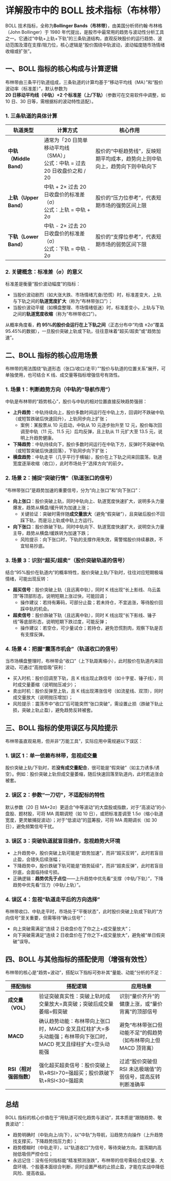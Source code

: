 # 详解股市中的 BOLL 技术指标（布林带）

BOLL 技术指标，全称为**Bollinger Bands（布林带）**，由美国分析师约翰·布林格（John Bollinger）于 1980 年代提出，是股市中最常用的趋势与波动性分析工具之一。它通过“中轨+上轨+下轨”的三条轨道结构，直观反映股价的运行趋势、波动范围及潜在支撑/阻力位，核心逻辑是“股价围绕中轨波动，波动幅度随市场情绪收缩或扩张”。

## 一、BOLL 指标的核心构成与计算逻辑

布林带由三条平行轨道组成，三条轨道的计算均基于“移动平均线（MA）”和“股价波动率（标准差）”，默认参数为**20 日移动平均线（中轨）+2 个标准差（上/下轨）**（参数可在交易软件中调整，如 10 日、30 日等，需根据标的波动特性适配）。

### 1. 三条轨道的具体计算

| 轨道类型                | 计算方式                                                                       | 核心作用                                                                     |
| ----------------------- | ------------------------------------------------------------------------------ | ---------------------------------------------------------------------------- |
| **中轨（Middle Band）** | 通常为「20 日简单移动平均线（SMA）」<br>公式：中轨 = 过去 20 日收盘价之和 / 20 | 股价的“中枢趋势线”，反映短期平均成本，趋势向上则中轨向上，趋势向下则中轨向下 |
| **上轨（Upper Band）**  | 中轨 + 2× 过去 20 日收盘价的标准差（σ）<br>公式：上轨 = 中轨 + 2σ              | 股价的“压力位参考”，代表短期市场的强势区间上限                               |
| **下轨（Lower Band）**  | 中轨 - 2× 过去 20 日收盘价的标准差（σ）<br>公式：下轨 = 中轨 - 2σ              | 股价的“支撑位参考”，代表短期市场的弱势区间下限                               |

### 2. 关键概念：标准差（σ）的意义

标准差是衡量“股价波动幅度”的指标：

- 当股价波动剧烈（如大涨大跌、市场情绪亢奋/恐慌）时，标准差变大，上轨与下轨之间的**轨道宽度扩大**（称为“布林带张口”）；
- 当股价波动平缓（如横盘整理、市场情绪低迷）时，标准差变小，上轨与下轨之间的**轨道宽度收缩**（称为“布林带收口”）。

从概率角度看，**约 95%的股价会运行在上下轨之间**（正态分布中“均值 ±2σ”覆盖 95.45%的数据），一旦股价突破上轨或下轨，往往意味着“超买/超卖”或“趋势加速”。

## 二、BOLL 指标的核心应用场景

布林带的用法围绕“轨道形态（张口/收口/走平）”“股价与轨道的位置关系”展开，可单独使用，也可结合 K 线、成交量等指标增强信号有效性。

### 1. 场景 1：判断趋势方向（中轨的“导航作用”）

中轨是布林带的“趋势核心”，股价与中轨的相对位置直接反映趋势强弱：

- **上升趋势**：中轨持续向上，股价多数时间运行在中轨上方，回调时不跌破中轨（或短暂跌破后快速回升），上轨同步向上扩张；
  - 案例：某股票从 10 元启动，中轨从 10 元逐步抬升至 12 元，股价每次回调至中轨（11 元、11.5 元）后均反弹，且上轨从 11 元扩大至 13.5 元，说明上升趋势健康。
- **下降趋势**：中轨持续向下，股价多数时间运行在中轨下方，反弹时不突破中轨（或短暂突破后快速回落），下轨同步向下扩张；
- **横盘趋势**：中轨走平（几乎平行于横轴），股价在上下轨之间来回震荡，轨道宽度逐渐收缩（收口），此时市场处于“选择方向”的前夕。

### 2. 场景 2：捕捉“突破行情”（轨道张口的信号）

“布林带张口”是趋势加速的重要信号，分为“向上张口”和“向下张口”：

- **向上张口**：股价突破上轨，同时中轨向上、轨道宽度快速扩大，说明多头力量爆发，趋势从横盘/缓升转为加速上涨；
  - 关键验证：突破时需伴随**成交量放大**（避免“假突破”），且突破后股价不回踩下轨，而是沿上轨或中轨上方运行。
- **向下张口**：股价跌破下轨，同时中轨向下、轨道宽度快速扩大，说明空头力量主导，趋势从横盘/缓跌转为加速下跌；
  - 风险提示：向下张口时，下轨的支撑作用失效，需警惕股价持续暴跌，不宜轻易抄底。

### 3. 场景 3：识别“超买/超卖”（股价突破轨道的信号）

结合“95%股价在轨道内”的概率特性，股价突破上轨/下轨时，往往对应短期极端情绪，可能出现反转：

- **超买信号**：股价突破上轨（且远离中轨），同时 K 线出现“长上影线、乌云盖顶”等顶部形态，说明短期上涨过快，可能回调；
  - 操作建议：若持有筹码，可部分止盈；若未持仓，不宜追涨，等待股价回踩中轨的机会。
- **超卖信号**：股价跌破下轨（且远离中轨），同时 K 线出现“长下影线、锤子线”等底部形态，说明短期下跌过度，可能反弹；
  - 操作建议：若空仓，可少量试仓；若持仓，避免恐慌割肉，观察下轨是否有支撑反弹。

### 4. 场景 4：把握“震荡市机会”（轨道收口的信号）

当市场横盘整理时，布林带会“收口”（上下轨距离缩小），此时股价在轨道内来回波动，可通过“高抛低吸”获利：

- 买入时机：股价回调至下轨，且 K 线出现止跌信号（如十字星、锤子线），同时成交量萎缩（说明抛压减少）；
- 卖出时机：股价反弹至上轨，且 K 线出现滞涨信号（如流星线、双顶），同时成交量放大（说明抛压增加）；
- 风险提示：震荡市中“收口”后可能突然“张口突破”，需设置止损（跌破下轨止损，突破上轨止盈），避免趋势反转被套。

## 三、BOLL 指标的使用误区与风险提示

布林带虽直观易用，但并非“万能工具”，实际应用中需规避以下误区：

### 1. 误区 1：单一依赖布林带，忽视成交量

股价突破上轨/下轨时，若**没有成交量配合**，很可能是“假突破”（如主力诱多/诱空）。例如：股价突破上轨但成交量萎缩，随后快速回落至轨道内，此时若追涨会被套。

### 2. 误区 2：参数“一刀切”，不适配标的特性

默认参数（20 日 MA+2σ）更适合“中等波动”的大盘股或指数，对于“高波动”的小盘股、题材股，可将 MA 周期调短（如 10 日），或把标准差调至 1.5σ（缩小轨道宽度，更灵敏捕捉波动）；对于“低波动”的蓝筹股，可将 MA 周期调长（如 30 日），避免频繁信号干扰。

### 3. 误区 3：突破轨道就盲目操作，忽视趋势大环境

- 上升趋势中，股价突破上轨可能是“趋势加速”，而非“超买反转”，此时若盲目止盈，会错失后续涨幅；
- 下降趋势中，股价跌破下轨可能是“趋势延续”，而非“超卖反弹”，此时若盲目抄底，会面临持续亏损。
- 正确逻辑：**趋势优先于点位**——上升趋势中优先看“支撑（中轨/下轨）”，下降趋势中优先看“压力（中轨/上轨）”。

### 4. 误区 4：忽视“轨道走平后的方向选择”

布林带收口、中轨走平时，市场处于“平衡状态”，此时股价突破上轨或下轨的“方向信号”至关重要，但需等待“确认信号”：

- 向上突破需满足“连续 2 日收盘价在了你之上+成交量放大”；
- 向下突破需满足“连续 2 日收盘价在了你之下+成交量放大”，避免被“单日假突破”误导。

## 四、BOLL 与其他指标的搭配使用（增强有效性）

布林带的核心是“趋势+波动”，搭配以下指标可弥补其“量能、动能”分析的不足：

| 搭配指标                | 搭配逻辑                                                                                                         | 应用场景                                                         |
| ----------------------- | ---------------------------------------------------------------------------------------------------------------- | ---------------------------------------------------------------- |
| **成交量（VOL）**       | 验证突破真实性：突破上轨时成交量放大=真突破；突破后成交量萎缩=假突破                                             | 识别“量价齐升”的健康上涨，或“量价背离”的顶部信号                 |
| **MACD**                | 确认趋势动能：布林带向上张口时，MACD 金叉且红柱扩大=多头动能强；布林带向下张口时，MACD 死叉且绿柱扩大=空头动能强 | 避免“布林带张口但动能不足”的假趋势（如布林带向上但 MACD 顶背离） |
| **RSI（相对强弱指数）** | 强化超买超卖信号：股价突破上轨+RSI>70=强超买；股价跌破下轨+RSI<30=强超卖                                         | 过滤“股价突破但 RSI 未达极端值”的弱信号，提高反转判断准确率      |

## 总结

BOLL 指标的核心价值在于“用轨道可视化趋势与波动”，其本质是“跟随趋势、敬畏波动”：

- 趋势明确时（中轨向上/向下），以“中轨”为导航，沿趋势方向操作（上升趋势找支撑买，下降趋势找压力卖）；
- 趋势模糊时（中轨走平），以“轨道收口”为信号，等待突破方向，震荡期内高抛低吸但严控仓位；
- 永远记住：没有任何指标能“精准预测涨跌”，布林带的信号需结合成交量、大盘环境、个股基本面综合判断，同时设置严格的止损止盈，才能在实战中降低风险、提高收益。
